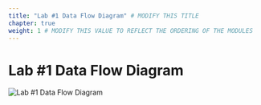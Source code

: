 ```yaml
---
title: "Lab #1 Data Flow Diagram" # MODIFY THIS TITLE
chapter: true
weight: 1 # MODIFY THIS VALUE TO REFLECT THE ORDERING OF THE MODULES
---
```


# Lab #1 Data Flow Diagram <!-- MODIFY THIS HEADING -->

![Lab #1 Data Flow Diagram](/images/vgs-card-payment-data-flow-diagram.png)  
